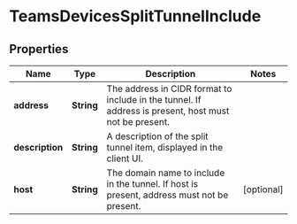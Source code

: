 

# TeamsDevicesSplitTunnelInclude


## Properties

| Name | Type | Description | Notes |
|------------ | ------------- | ------------- | -------------|
|**address** | **String** | The address in CIDR format to include in the tunnel. If address is present, host must not be present. |  |
|**description** | **String** | A description of the split tunnel item, displayed in the client UI. |  |
|**host** | **String** | The domain name to include in the tunnel. If host is present, address must not be present. |  [optional] |



